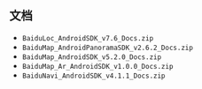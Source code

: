 
## 文档
- `BaiduLoc_AndroidSDK_v7.6_Docs.zip`
- `BaiduMap_AndroidPanoramaSDK_v2.6.2_Docs.zip`
- `BaiduMap_AndroidSDK_v5.2.0_Docs.zip`
- `BaiduMap_Ar_AndroidSDK_v1.0.0_Docs.zip`
- `BaiduNavi_AndroidSDK_v4.1.1_Docs.zip`